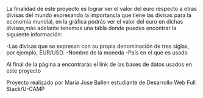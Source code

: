 La finalidad de este proyecto es lograr ver el valor del euro respecto a otras divisas del mundo expresando la importancia que tiene las divisas para la economía mundial, en la gráfica podrás ver el valor del euro en dichas divisas,más adelante tenemos  una tabla donde puedes encontrar la siguiente información:

-Las divisas que se expresan con su propia denominación de tres siglas, por ejemplo, EUR/USD. 
-Nombre de la moneda
-País en el que es usado  

Al final de la página a encontrarás el link de las bases de datos usados en este proyecto 

Proyecto realizado por Maria Jose Ballen 
estudiante de Desarrollo Web Full Stack/U-CAMP 	
